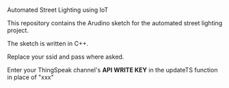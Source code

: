 Automated Street Lighting using IoT


This repository contains the Arudino sketch for the automated street lighting project.

The sketch is written in C++.

Replace your ssid and pass where asked.

Enter your ThingSpeak channel's <strong>API WRITE KEY</strong> in the updateTS function in place of "xxx"